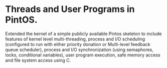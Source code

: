 # Threads and User Programs in PintOS.

Extended the kernel of a simple publicly available Pintos skeleton to include features of kernel level multi-threading, process and I/O scheduling (configured to run with either priority donation or Multi-level feedback queue scheduler), process and I/O synchronization (using semaphores, locks, conditional variables), user program execution, safe memory access and file system access using C. 
